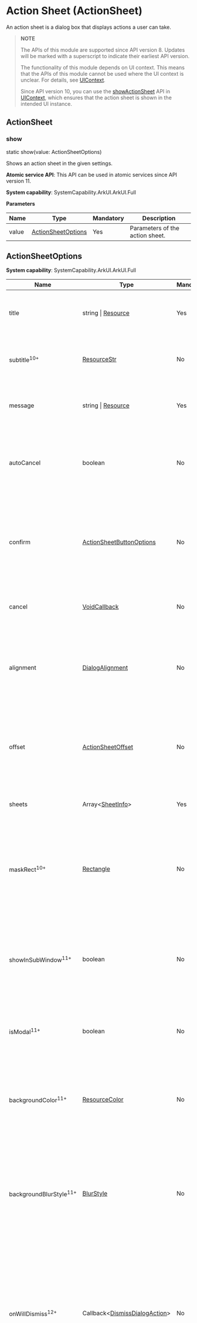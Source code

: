 # Action Sheet (ActionSheet)

An action sheet is a dialog box that displays actions a user can take.

>  **NOTE**
>
>  The APIs of this module are supported since API version 8. Updates will be marked with a superscript to indicate their earliest API version.
>
> The functionality of this module depends on UI context. This means that the APIs of this module cannot be used where the UI context is unclear. For details, see [UIContext](../js-apis-arkui-UIContext.md#uicontext).
>
> Since API version 10, you can use the [showActionSheet](../js-apis-arkui-UIContext.md#showactionsheet) API in [UIContext](../js-apis-arkui-UIContext.md#uicontext), which ensures that the action sheet is shown in the intended UI instance.

## ActionSheet

### show

static show(value: ActionSheetOptions)

Shows an action sheet in the given settings.

**Atomic service API**: This API can be used in atomic services since API version 11.

**System capability**: SystemCapability.ArkUI.ArkUI.Full

**Parameters**

| Name| Type                                             | Mandatory| Description                    |
| ------ | ------------------------------------------------- | ---- | ------------------------ |
| value  | [ActionSheetOptions](#actionsheetoptions) | Yes  | Parameters of the action sheet.|

## ActionSheetOptions

**System capability**: SystemCapability.ArkUI.ArkUI.Full

| Name     | Type                   | Mandatory | Description                         |
| ---------- | -------------------------- | ------- | ----------------------------- |
| title      | string \| [Resource](ts-types.md#resource) | Yes    |  Title of the dialog box.<br>If the text is too long to display, it is truncated with an ellipsis (...).<br>**Atomic service API**: This API can be used in atomic services since API version 11.|
| subtitle<sup>10+</sup> | [ResourceStr](ts-types.md#resourcestr) | No| Subtitle of the dialog box.<br>If the text is too long to display, it is truncated with an ellipsis (...).<br>**Atomic service API**: This API can be used in atomic services since API version 11.|
| message    | string \| [Resource](ts-types.md#resource) | Yes    | Content of the dialog box.<br>If the text is too long to display, a scrollbar is displayed.<br>**Atomic service API**: This API can be used in atomic services since API version 11. |
| autoCancel | boolean                           | No    | Whether to close the dialog box when the overlay is clicked.<br>Default value: **true**<br>The value **true** means to close the dialog box when the overlay is clicked, and **false** means the opposite.<br>**Atomic service API**: This API can be used in atomic services since API version 11.|
| confirm    | [ActionSheetButtonOptions](#actionsheetbuttonoptions18) | No | Information about the confirm button. When the dialog box has focus and focus has not been shifted using the **Tab** key, the button responds to the **Enter** key by default, and multiple dialog boxes can gain focus consecutively to respond automatically. The default response to the **Enter** key does not work when **defaultFocus** is set to **true**.<br>**Atomic service API**: This API can be used in atomic services since API version 11.|
| cancel     | [VoidCallback](ts-types.md#voidcallback12) | No    | Callback invoked when the dialog box is closed after the overlay is clicked.<br>**Atomic service API**: This API can be used in atomic services since API version 11. |
| alignment  | [DialogAlignment](ts-methods-alert-dialog-box.md#dialogalignment) | No    |  Alignment mode of the dialog box in the vertical direction.<br>Default value: **DialogAlignment.Bottom**<br>**Atomic service API**: This API can be used in atomic services since API version 11.<br>**NOTE**<br>If **showInSubWindow** is set to **true** in **UIExtension**, the dialog box is aligned with the host window based on **UIExtension**.|
| offset     | [ActionSheetOffset](#actionsheetoffset18) | No     | Offset of the dialog box relative to the alignment position.<br>Default value:<br>1. When alignment is set to **Top**, **TopStart**, or **TopEnd**: {dx: 0,dy: "40vp"}<br>2. When **alignment** is set to any other value: {dx: 0,dy: "-40vp"}<br>**Atomic service API**: This API can be used in atomic services since API version 11.|
| sheets     | Array&lt;[SheetInfo](#sheetinfo)&gt; | Yes      | Options in the dialog box. Each option supports the image, text, and callback.<br>**Atomic service API**: This API can be used in atomic services since API version 11.|
| maskRect<sup>10+</sup> | [Rectangle](ts-methods-alert-dialog-box.md#rectangle8) | No    | Mask area of the dialog box. Events outside the mask area are transparently transmitted, and events within the mask area are not.<br>Default value: **{ x: 0, y: 0, width: '100%', height: '100%' }**<br>**NOTE**<br>**maskRect** does not take effect when **showInSubWindow** is set to **true**.<br>**Atomic service API**: This API can be used in atomic services since API version 11.|
| showInSubWindow<sup>11+</sup> | boolean | No| Whether to show the dialog box in a sub-window when the dialog box needs to be displayed outside the main window.<br>Default value: **false**<br>**NOTE**<br>A dialog box whose **showInSubWindow** attribute is **true** cannot trigger the display of another dialog box whose **showInSubWindow** attribute is also **true**.<br>**Atomic service API**: This API can be used in atomic services since API version 12.|
| isModal<sup>11+</sup> | boolean | No| Whether the dialog box is a modal. A modal dialog box has a mask applied, while a non-modal dialog box does not.<br>Default value: **true**<br>**Atomic service API**: This API can be used in atomic services since API version 12.|
| backgroundColor<sup>11+</sup> | [ResourceColor](ts-types.md#resourcecolor)  | No| Background color of the dialog box.<br>Default value: **Color.Transparent**<br>**NOTE**<br>When **backgroundColor** is set to a non-transparent color, **backgroundBlurStyle** must be set to **BlurStyle.NONE**; otherwise, the color display may not meet the expected effect.<br>**Atomic service API**: This API can be used in atomic services since API version 12.|
| backgroundBlurStyle<sup>11+</sup> | [BlurStyle](ts-universal-attributes-background.md#blurstyle9) | No| Background blur style of the dialog box.<br>Default value: **BlurStyle.COMPONENT_ULTRA_THICK**<br>**NOTE**<br>Setting this parameter to **BlurStyle.NONE** disables the background blur. When **backgroundBlurStyle** is set to a value other than **NONE**, do not set **backgroundColor**. If you do, the color display may not produce the expected visual effect.<br>**Atomic service API**: This API can be used in atomic services since API version 12.|
| onWillDismiss<sup>12+</sup> | Callback<[DismissDialogAction](#dismissdialogaction12)> | No| Callback for interactive closure of the dialog box.<br>**NOTE**<br>1. If this callback is registered, the dialog box will not be closed immediately after the user touches the mask or the Back button, presses the Esc key, or swipes left or right on the screen. The **reason** parameter in the callback is used to determine whether the dialog box can be closed. The reason returned by the component does not support the value **CLOSE_BUTTON**.<br>2. In the **onWillDismiss** callback, another **onWillDismiss** callback is not allowed.<br>**Atomic service API**: This API can be used in atomic services since API version 12.|
| cornerRadius<sup>12+</sup> | [Dimension](ts-types.md#dimension10) \| [BorderRadiuses](ts-types.md#borderradiuses9)  \|  [LocalizedBorderRadiuses](ts-types.md#localizedborderradiuses12) | No| Corner radius of the background.<br>You can set the radius for each of the four corners individually.<br>Default value: **{ topLeft: '32vp', topRight: '32vp', bottomLeft: '32vp', bottomRight: '32vp' }**<br> The corner radius is subject to the component size, with the maximum value being half of the component width or height. If the value is negative, the default value is used.<br> When set to a percentage, the value defines the radius as a percentage of the parent component's width or height.<br>**NOTE**<br>When **cornerRadius** is of type LocalizedBorderRadiuses, the layout order can be dynamically adjusted based on the user's language settings.<br>**Atomic service API**: This API can be used in atomic services since API version 12.|
| borderWidth<sup>12+</sup> | [Dimension](ts-types.md#dimension10) \| [EdgeWidths](ts-types.md#edgewidths9) \| [LocalizedEdgeWidths](ts-types.md#localizededgewidths12) | No| Border width of the dialog box.<br>You can set the width for all four sides or set separate widths for individual sides.<br>Default value: **0**<br> When set to a percentage, the value defines the border width as a percentage of the parent dialog box's width.<br>If the left and right borders are greater than its width, or the top and bottom borders are greater than its height, the dialog box may not display as expected.<br>**NOTE**<br>When **borderWidth** is of type LocalizedEdgeWidths, the layout order can be dynamically adjusted based on the user's language settings.<br>**Atomic service API**: This API can be used in atomic services since API version 12.|
| borderColor<sup>12+</sup> | [ResourceColor](ts-types.md#resourcecolor) \| [EdgeColors](ts-types.md#edgecolors9) \| [LocalizedEdgeColors](ts-types.md#localizededgecolors12) | No| Border color of the dialog box.<br>Default value: **Color.Black**<br> **borderColor** must be used with **borderWidth** in pairs.<br>**NOTE**<br>When **borderColor** is of type LocalizedEdgeColors, the layout order can be dynamically adjusted based on the user's language settings.<br>**Atomic service API**: This API can be used in atomic services since API version 12.|
| borderStyle<sup>12+</sup> | [BorderStyle](ts-appendix-enums.md#borderstyle) \| [EdgeStyles](ts-types.md#edgestyles9)  | No| Border style of the dialog box.<br>Default value: **BorderStyle.Solid**<br> **borderStyle** must be used with **borderWidth** in pairs.<br>**Atomic service API**: This API can be used in atomic services since API version 12.|
| width<sup>12+</sup> | [Dimension](ts-types.md#dimension10)   | No| Width of the dialog box.<br>**NOTE**<br>- Default maximum width of the dialog box: 400 vp<br>- When this parameter is set to a percentage, the reference width of the dialog box is the width of the window where the dialog box is located. You can decrease or increase the width as needed.<br>**Atomic service API**: This API can be used in atomic services since API version 12.|
| height<sup>12+</sup> | [Dimension](ts-types.md#dimension10)   | No| Height of the dialog box.<br>**NOTE**<br>- Default maximum height of the dialog box: 0.9 x (Window height – Safe area)<br>- When this parameter is set to a percentage, the reference height of the dialog box is the height of the window where the dialog box is located minus the safe area. You can decrease or increase the height as needed.<br>**Atomic service API**: This API can be used in atomic services since API version 12.|
| shadow<sup>12+</sup> | [ShadowOptions](ts-universal-attributes-image-effect.md#shadowoptions) \| [ShadowStyle](ts-universal-attributes-image-effect.md#shadowstyle10)   | No| Shadow of the dialog box.<br> Default value on 2-in-1 devices: **ShadowStyle.OUTER_FLOATING_MD** when the dialog box is focused and **ShadowStyle.OUTER_FLOATING_SM** otherwise<br>**Atomic service API**: This API can be used in atomic services since API version 12.|
| transition<sup>12+</sup> | [TransitionEffect](ts-transition-animation-component.md#transitioneffect10) | No| Transition effect for the entrance and exit of the dialog box.<br>**NOTE**<br>1. If this parameter is not set, the default effect is used.<br>2. Touching the Back button during the entrance animation pauses the entrance animation and starts the exit animation. The final effect is one obtained after the curves of the entrance and exit animations are combined.<br>3. Touching the Back button during the exit animation does not affect the animation playback. Touching the Back button again closes the application.<br>**Atomic service API**: This API can be used in atomic services since API version 12.|
| enableHoverMode<sup>14+</sup>     | boolean | No  | Whether to enable the hover mode.<br>Default value: **false**, meaning not to enable the hover mode.<br>**Atomic service API**: This API can be used in atomic services since API version 14.|
| hoverModeArea<sup>14+</sup>       | [HoverModeAreaType](ts-appendix-enums.md#hovermodeareatype14) | No  | Display area of the dialog box in hover mode.<br>Default value: **HoverModeAreaType.BOTTOM_SCREEN**<br>**Atomic service API**: This API can be used in atomic services since API version 14.|
| levelMode<sup>15+</sup>       | [LevelMode](#levelmode15) | No  | Display level of the dialog box.<br>**NOTE**<br>- Default value: **LevelMode.OVERLAY.**<br>- This parameter takes effect only when **showInSubWindow** is set to **false**.<br>**Atomic service API**: This API can be used in atomic services since API version 15.|
| levelUniqueId<sup>15+</sup>       | number | No  | [Unique ID](../js-apis-arkui-frameNode.md#getuniqueid12) of the node under the display level for the page-level dialog box.<br>**NOTE**<br>- This parameter takes effect only when **levelMode** is set to **LevelMode.EMBEDDED**.<br>**Atomic service API**: This API can be used in atomic services since API version 15.|
| immersiveMode<sup>15+</sup>       | [ImmersiveMode](#immersivemode15) | No  | Overlay effect for the page-level dialog box.<br>**NOTE**<br>- Default value: **ImmersiveMode.DEFAULT**<br>- This parameter takes effect only when **levelMode** is set to **LevelMode.EMBEDDED**.<br>**Atomic service API**: This API can be used in atomic services since API version 15.|
| levelOrder<sup>18+</sup>       | [LevelOrder](../js-apis-promptAction.md#levelorder18) | No  | Display order of the dialog box.<br>**NOTE**<br>- Default value: **LevelOrder.clamp(0)**<br>- Dynamic updating is not supported.<br>**Atomic service API**: This API can be used in atomic services since API version 18.|

## SheetInfo

**Atomic service API**: This API can be used in atomic services since API version 11.

**System capability**: SystemCapability.ArkUI.ArkUI.Full

| Name| Type                                                    | Mandatory| Description        |
| ------ | ------------------------------------------------------------ | ---- | ----------------- |
| title  | string \| [Resource](ts-types.md#resource) | Yes  | Sheet text.<br>If the text is too long to display, a scrollbar is displayed.|
| icon   | string \| [Resource](ts-types.md#resource) | No  | Sheet icon. By default, no icon is displayed.<br>The string type can be used to load local images and, more frequently, online images. The value can be a relative path to a local image, for example, **Image("common/test.jpg")**.|
| action | [VoidCallback](ts-types.md#voidcallback12) | Yes  | Callback when the sheet is selected.|

## LevelMode<sup>15+</sup>

type LevelMode = LevelMode

Defines the display level for the dialog box.

**Atomic service API**: This API can be used in atomic services since API version 15.

**System capability**: SystemCapability.ArkUI.ArkUI.Full

| Type                                                       | Description                |
| ----------------------------------------------------------- | -------------------- |
| [LevelMode](../js-apis-promptAction.md#levelmode15) | Display level of the dialog box.|

## ImmersiveMode<sup>15+</sup>

type ImmersiveMode = ImmersiveMode

Defines the overlay effect for the dialog box.

**Atomic service API**: This API can be used in atomic services since API version 15.

**System capability**: SystemCapability.ArkUI.ArkUI.Full

| Type                                                        | Description                      |
| ------------------------------------------------------------ | -------------------------- |
| [ImmersiveMode](../js-apis-promptAction.md#immersivemode15) | Overlay effect for the page-level dialog box.|

## DismissDialogAction<sup>12+</sup>

Provides information about the action to dismiss the dialog box.

**Atomic service API**: This API can be used in atomic services since API version 12.

**System capability**: SystemCapability.ArkUI.ArkUI.Full

### Properties

| Name   | Type                                                        | Readable| Writable| Description                                                        |
| ------- | ------------------------------------------------------------ | ---- | ---- | ------------------------------------------------------------ |
| dismiss | Callback&lt;void&gt;                                         | No  | No  | Callback for dismissing the dialog box. This API is called only when the dialog box needs to be exited.|
| reason  | [DismissReason](../js-apis-promptAction.md#dismissreason12) | No  | No  | Reason why the dialog box cannot be dismissed. You must specify whether to close the dialog box for each of the listed actions.|

## ActionSheetButtonOptions<sup>18+</sup>

**Atomic service API**: This API can be used in atomic services since API version 18.

**System capability**: SystemCapability.ArkUI.ArkUI.Full

| Name        | Type   | Mandatory| Description|
| ------------ | ------- | ---- | ---- |
| enabled<sup>10+</sup> | boolean | No  | Whether to respond when the button is clicked. The value **true** means to respond when the button is clicked, and **false** means the opposite.<br>Default value: **true**<br>**Atomic service API**: This API can be used in atomic services since API version 11.|
| defaultFocus<sup>10+</sup> | boolean | No  | Whether the button is the default focus. The value **true** means that the button is the default focus, and **false** means the opposite.<br>Default value: **false**<br>**Atomic service API**: This API can be used in atomic services since API version 11.|
| style<sup>10+</sup> | [DialogButtonStyle](ts-appendix-enums.md#dialogbuttonstyle10) | No | Button style.<br>Default value: **DialogButtonStyle.DEFAULT**<br>**Atomic service API**: This API can be used in atomic services since API version 11.|
| value<sup>8+</sup> |  string \| [Resource](ts-types.md#resource) |    Yes | Button text.<br>If the text is too long to display, it is truncated with an ellipsis (...).<br>**Atomic service API**: This API can be used in atomic services since API version 11.|
| action<sup>8+</sup> | [VoidCallback](ts-types.md#voidcallback12)      |   Yes  | Callback invoked when the button is selected.<br>**Atomic service API**: This API can be used in atomic services since API version 11.|

## ActionSheetOffset<sup>18+</sup>

**Atomic service API**: This API can be used in atomic services since API version 18.

**System capability**: SystemCapability.ArkUI.ArkUI.Full

| Name| Type                                                        | Mandatory| Description                              |
| ---- | ------------------------------------------------------------ | ---- | ---------------------------------- |
| dx   | number \| string \| [Resource](ts-types.md#resource) | Yes  | Offset of the action sheet along the x-axis relative to the alignment position.<br>String type. Specify the length unit explicitly, for example, **'10px'**, or provide the length in percentage, for example, **'100%'**.<br>**NOTE**<br>If the unit is not specified, the default unit vp is used, in which case '10' is equivalent to 10 vp.|
| dy   | number \| string \| [Resource](ts-types.md#resource) | Yes  | Offset of the action sheet along the y-axis relative to the alignment position.<br>String type. Specify the length unit explicitly, for example, **'10px'**, or provide the length in percentage, for example, **'100%'**.<br>**NOTE**<br>If the unit is not specified, the default unit vp is used, in which case '10' is equivalent to 10 vp.|

## Example

>  **NOTE**
>
> For clarity in UI execution context, use the [showActionSheet](../js-apis-arkui-UIContext.md#showactionsheet) API in [UIContext](../js-apis-arkui-UIContext.md#uicontext).

### Example 1: Displaying an Action Sheet

This example demonstrates how to display an action sheet when a button is touched.

```ts
@Entry
@Component
struct ActionSheetExample {
  build() {
    Flex({ direction: FlexDirection.Column, alignItems: ItemAlign.Center, justifyContent: FlexAlign.Center }) {
      Button('Click to Show ActionSheet')
        .onClick(() => {
          ActionSheet.show ({ // You are advised to use this.getUIContext().showActionSheet().
            title: 'ActionSheet title',
            subtitle: 'ActionSheet subtitle',
            message: 'message',
            autoCancel: true,
            confirm: {
              defaultFocus: true,
              value: 'Confirm button',
              action: () => {
                console.log('Get Alert Dialog handled')
              }
            },
            cancel: () => {
              console.log('actionSheet canceled')
            },
              onWillDismiss:(dismissDialogAction: DismissDialogAction)=> {
                console.info("reason=" + JSON.stringify(dismissDialogAction.reason))
                console.log("dialog onWillDismiss")
                if (dismissDialogAction.reason == DismissReason.PRESS_BACK) {
                  dismissDialogAction.dismiss()
                }
                if (dismissDialogAction.reason == DismissReason.TOUCH_OUTSIDE) {
                  dismissDialogAction.dismiss()
                }
              },
            alignment: DialogAlignment.Bottom,
            offset: { dx: 0, dy: -10 },
            sheets: [
              {
                title: 'apples',
                action: () => {
                  console.log('apples')
                }
              },
              {
                title: 'bananas',
                action: () => {
                  console.log('bananas')
                }
              },
              {
                title: 'pears',
                action: () => {
                  console.log('pears')
                }
              }
            ]
          })
        })
    }.width('100%')
    .height('100%')
  }
}
```

![en-us_image_action](figures/en-us_image_action.gif)

### Example 2: Opening an Action Sheet Outside the Main Window

This example demonstrates how to configure an action sheet to display outside the main window on a 2-in-1 device by setting **showInSubWindow** to **true**.

```ts
@Entry
@Component
struct ActionSheetExample {
  build() {
    Flex({ direction: FlexDirection.Column, alignItems: ItemAlign.Center, justifyContent: FlexAlign.Center }) {
      Button('Click to Show ActionSheet')
        .onClick(() => {
          ActionSheet.show({
            title: 'ActionSheet title',
            subtitle: 'ActionSheet subtitle',
            message: 'message',
            autoCancel: true,
            showInSubWindow: true,
            isModal: true,
            confirm: {
              defaultFocus: true,
              value: 'Confirm button',
              action: () => {
                console.log('Get Alert Dialog handled')
              }
            },
            cancel: () => {
              console.log('actionSheet canceled')
            },
              onWillDismiss:(dismissDialogAction: DismissDialogAction)=> {
                console.info("reason=" + JSON.stringify(dismissDialogAction.reason))
                console.log("dialog onWillDismiss")
                if (dismissDialogAction.reason == DismissReason.PRESS_BACK) {
                  dismissDialogAction.dismiss()
                }
                if (dismissDialogAction.reason == DismissReason.TOUCH_OUTSIDE) {
                  dismissDialogAction.dismiss()
                }
              },
            alignment: DialogAlignment.Center,
            offset: { dx: 0, dy: -10 },
            sheets: [
              {
                title: 'apples',
                action: () => {
                  console.log('apples')
                }
              },
              {
                title: 'bananas',
                action: () => {
                  console.log('bananas')
                }
              },
              {
                title: 'pears',
                action: () => {
                  console.log('pears')
                }
              }
            ]
          })
        })
    }.width('100%')
    .height('100%')
  }
}
```

![en-us_image_action_showinsubwindow](figures/en-us_image_action_showinsubwindow.jpg)

### Example 3: Setting the Action Sheet Animation
This example illustrates how to use the **transition** API to create custom animation effects for the dialog box's appearance and disappearance.

```ts
@Entry
@Component
struct ActionSheetExample {
  build() {
    Column({ space: 5 }) {
      Button('ActionSheet Set Duration')
        .onClick(() => {
            ActionSheet.show({
              title: 'ActionSheet 1',
              message: 'Set Animation Duration open 3 second, close 100 ms',
              autoCancel: true,
              alignment: DialogAlignment.Top,
              transition:TransitionEffect.asymmetric(TransitionEffect.OPACITY
                .animation({ duration: 3000, curve: Curve.Sharp }).combine(TransitionEffect.scale({x: 1.5, y: 1.5}).animation({duration: 3000, curve: Curve.Sharp})),
                TransitionEffect.OPACITY.animation({ duration: 100, curve: Curve.Smooth })
                  .combine(TransitionEffect.scale({x: 0.5, y: 0.5}).animation({duration: 100, curve: Curve.Smooth}))),
              offset: { dx: 0, dy: -20 },
              confirm: {
                value: 'button',
                action: () => {
                  console.info('Button-clicking callback')
                }
              },
              cancel: () => {
                console.info('Closed callbacks')
              },
              sheets: [
                {
                  title: 'apples',
                  action: () => {
                    console.log('apples')
                  }
                },
                {
                  title: 'bananas',
                  action: () => {
                    console.log('bananas')
                  }
                },
                {
                  title: 'pears',
                  action: () => {
                    console.log('pears')
                  }
                }
              ]
            })
        }).backgroundColor(0x317aff).height("88px")
    }.width('100%').margin({ top: 5 })
  }
}
```

![en-us_image_action_animation](figures/en-us_image_action_animation.gif)

### Example 4: Setting the Action Sheet Style
This example demonstrates how to set styles of an action sheet, including the width, height, background color, and shadow.
```ts
@Entry
@Component
struct ActionSheetExample {
  build() {
    Flex({ direction: FlexDirection.Column, alignItems: ItemAlign.Center }) {
      Button('Click to Show ActionSheet')
        .onClick(() => {
          ActionSheet.show({
            title: 'ActionSheet title',
            subtitle: 'ActionSheet subtitle',
            message: 'message',
            autoCancel: true,
            width: 300,
            height: 350,
            cornerRadius: 20,
            borderWidth: 1,
            borderStyle: BorderStyle.Solid,// borderStyle must be used with borderWidth in pairs.
            borderColor: Color.Blue,// borderColor must be used with borderWidth in pairs.
            backgroundColor: Color.White,
            shadow: ({ radius: 20, color: Color.Grey, offsetX: 50, offsetY: 0}),
            confirm: {
              defaultFocus: true,
              value: 'Confirm button',
              action: () => {
                console.log('Get Alert Dialog handled')
              }
            },
            cancel: () => {
              console.log('actionSheet canceled')
            },
            onWillDismiss:(dismissDialogAction: DismissDialogAction)=> {
              console.info("reason=" + JSON.stringify(dismissDialogAction.reason))
              console.log("dialog onWillDismiss")
              if (dismissDialogAction.reason == DismissReason.PRESS_BACK) {
                dismissDialogAction.dismiss()
              }
              if (dismissDialogAction.reason == DismissReason.TOUCH_OUTSIDE) {
                dismissDialogAction.dismiss()
              }
            },
            alignment: DialogAlignment.Bottom,
            offset: { dx: 0, dy: -10 },
            sheets: [
              {
                title: 'apples',
                action: () => {
                  console.log('apples')
                }
              },
              {
                title: 'bananas',
                action: () => {
                  console.log('bananas')
                }
              },
              {
                title: 'pears',
                action: () => {
                  console.log('pears')
                }
              }
            ]
          })
        })
    }.width('100%')
  }
}
```

![en-us_image_action_style](figures/en-us_image_action_style.gif)

### Example 5: Configuring an Action Sheet in the Hover State

This example demonstrates how to set the layout area of an action sheet in hover mode on a foldable device.

```ts
@Entry
@Component
struct ActionSheetExample {
  build() {
    Flex({ direction: FlexDirection.Column, alignItems: ItemAlign.Center, justifyContent: FlexAlign.Center }) {
      Button('Click to Show ActionSheet')
        .onClick(() => {
          ActionSheet.show ({ // You are advised to use this.getUIContext().showActionSheet().
            title: 'ActionSheet title',
            subtitle: 'ActionSheet subtitle',
            message: 'message',
            autoCancel: true,
            confirm: {
              defaultFocus: true,
              value: 'Confirm button',
              action: () => {
                console.log('Get Alert Dialog handled')
              }
            },
            cancel: () => {
              console.log('actionSheet canceled')
            },
            onWillDismiss:(dismissDialogAction: DismissDialogAction)=> {
              console.info("reason=" + JSON.stringify(dismissDialogAction.reason))
              console.log("dialog onWillDismiss")
              if (dismissDialogAction.reason == DismissReason.PRESS_BACK) {
                dismissDialogAction.dismiss()
              }
              if (dismissDialogAction.reason == DismissReason.TOUCH_OUTSIDE) {
                dismissDialogAction.dismiss()
              }
            },
            alignment: DialogAlignment.Bottom,
            offset: { dx: 0, dy: -10 },
            enableHoverMode: true,
            hoverModeArea: HoverModeAreaType.TOP_SCREEN,
            sheets: [
              {
                title: 'apples',
                action: () => {
                  console.log('apples')
                }
              },
              {
                title: 'bananas',
                action: () => {
                  console.log('bananas')
                }
              },
              {
                title: 'pears',
                action: () => {
                  console.log('pears')
                }
              }
            ]
          })
        })
    }.width('100%')
    .height('100%')
  }
}
```

![en-us_image_action_style](figures/en-us_image_action_hovermode.gif)
